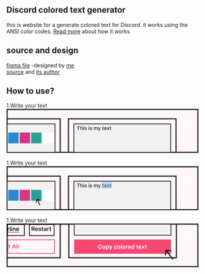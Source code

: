 ## Discord colored text generator
this is website for a generate colored text for Discord.
it works using the ANSI color codes.
[Read more](https://gist.github.com/kkrypt0nn/a02506f3712ff2d1c8ca7c9e0aed7c06)
about how it works
## source and design
[figma file](https://www.figma.com/file/ZnXqBroIiKLbvIVXJcVGYu/discord-ascii?node-id=0%3A1) -designed by [me](https://dribbble.com/hurby24)\
[source](https://gist.github.com/rebane2001/07f2d8e80df053c70a1576d27eabe97c) and [its author](https://gist.github.com/rebane2001) 
## How to use?
1.Write your text
![image1](web-app/imgs/ss1.png)

1.Write your text
![image2](web-app/imgs/ss2.png)

1.Write your text
![image3](web-app/imgs/ss3.png)

